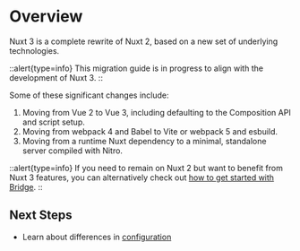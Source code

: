 # Overview

Nuxt 3 is a complete rewrite of Nuxt 2, based on a new set of underlying technologies.


<!-- 
::alert{type=info}
Nuxt 3 is now in the release candidate stage. The main goal of the release candidate stage is to **increase the adoption rate of Nuxt 3** and **increase stability**. However, it is still in continuous development. Read more about [Nuxt 3 release candidate status](https://github.com/nuxt/nuxt/discussions/18383).
:: 
-->

::alert{type=info}
This migration guide is in progress to align with the development of Nuxt 3.
::

Some of these significant changes include:

1. Moving from Vue 2 to Vue 3, including defaulting to the Composition API and script setup.
1. Moving from webpack 4 and Babel to Vite or webpack 5 and esbuild.
1. Moving from a runtime Nuxt dependency to a minimal, standalone server compiled with Nitro.

::alert{type=info}
If you need to remain on Nuxt 2 but want to benefit from Nuxt 3 features, you can alternatively check out [how to get started with Bridge](/docs/bridge/overview).
::

## Next Steps

- Learn about differences in [configuration](/docs/migration/configuration)
